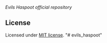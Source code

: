 
*Evils Haspoot official repository*
## License

Licensed under [MIT license](./LICENSE).
"# evils_haspoot" 
